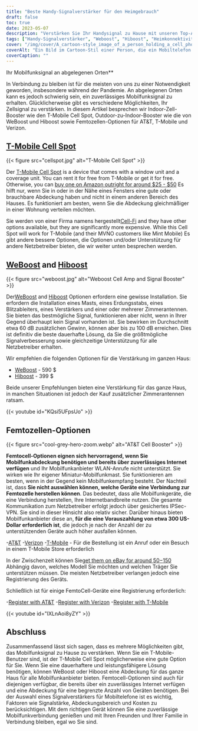```yaml
---
title: "Beste Handy-Signalverstärker für den Heimgebrauch"
draft: false
toc: true
date: 2023-05-07
description: "Verstärken Sie Ihr Handysignal zu Hause mit unseren Top-Angeboten für zuverlässige Konnektivität und Abdeckung im ganzen Haus."
tags: ["Handy-Signalverstärker", "Weboost", "Hiboost", "Heimkonnektivität", "Mobilfunkabdeckung", "Femtozelle", "Mobilfunksignalverstärker", "Drahtlose Signalverstärker", "Signalverstärkungsgeräte", "Mobile Konnektivität", "Handyempfang", "Heim-Internet", "Drahtlose Booster", "Elektronik", "Heimwerker", "Telekommunikation", "Technologie", "Intelligente Häuser", "WLAN-Anrufe", "Mobilfunknetz"]
cover: "/img/cover/A_cartoon-style_image_of_a_person_holding_a_cell_phone.png"
coverAlt: "Ein Bild im Cartoon-Stil einer Person, die ein Mobiltelefon in der Hand hält und neben einem Verstärker steht, wobei die Signalbalken immer größer werden."
coverCaption: ""
---
```

 Ihr Mobilfunksignal an abgelegenen Orten**

In Verbindung zu bleiben ist für die meisten von uns zu einer Notwendigkeit geworden, insbesondere während der Pandemie. An abgelegenen Orten kann es jedoch schwierig sein, ein zuverlässiges Mobilfunksignal zu erhalten. Glücklicherweise gibt es verschiedene Möglichkeiten, Ihr Zellsignal zu verstärken. In diesem Artikel besprechen wir Indoor-Zell-Booster wie den T-Mobile Cell Spot, Outdoor-zu-Indoor-Booster wie die von WeBoost und Hiboost sowie Femtozellen-Optionen für AT&T, T-Mobile und Verizon.

## [T-Mobile Cell Spot](https://amzn.to/41cXppc)

{{< figure src="cellspot.jpg" alt="T-Mobile Cell Spot" >}}

Der [T-Mobile Cell Spot](https://amzn.to/41cXppc) is a device that comes with a window unit and a coverage unit. You can rent it for free from T-Mobile or get it for free. Otherwise, you can [buy one on Amazon outright for around $25 - $50](https://amzn.to/41cXppc) Es hilft nur, wenn Sie in oder in der Nähe eines Fensters eine gute oder brauchbare Abdeckung haben und nicht in einem anderen Bereich des Hauses. Es funktioniert am besten, wenn Sie die Abdeckung gleichmäßiger in einer Wohnung verteilen möchten.

Sie werden von einer Firma namens hergestellt[Cell-Fi](https://nextivityinc.com/products/) and they have other options available, but they are significantly more expensive. While this Cell Spot will work for T-Mobile (and their MVNO customers like Mint Mobile) Es gibt andere bessere Optionen, die Optionen und/oder Unterstützung für andere Netzbetreiber bieten, die wir weiter unten besprechen werden.

## [WeBoost](https://amzn.to/42chuNG) and [Hiboost](https://amzn.to/3NPsSL6)

{{< figure src="weboost.jpg" alt="Weboost Cell Amp and Signal Booster" >}}

Der[WeBoost](https://amzn.to/42chuNG) and [Hiboost](https://amzn.to/3NPsSL6) Optionen erfordern eine gewisse Installation. Sie erfordern die Installation eines Masts, eines Erdungsstabs, eines Blitzableiters, eines Verstärkers und einer oder mehrerer Zimmerantennen. Sie bieten das bestmögliche Signal, funktionieren aber nicht, wenn in Ihrer Gegend überhaupt kein Signal vorhanden ist. Sie bewirken im Durchschnitt etwa 60 dB zusätzlichen Gewinn, können aber bis zu 100 dB erreichen. Dies ist definitiv die beste dauerhafte Lösung, da Sie die größtmögliche Signalverbesserung sowie gleichzeitige Unterstützung für alle Netzbetreiber erhalten.

Wir empfehlen die folgenden Optionen für die Verstärkung im ganzen Haus:

- [WeBoost](https://amzn.to/42chuNG) - 590 $
- [Hiboost](https://amzn.to/3NPsSL6) - 399 $

Beide unserer Empfehlungen bieten eine Verstärkung für das ganze Haus, in manchen Situationen ist jedoch der Kauf zusätzlicher Zimmerantennen ratsam.

{{< youtube id="KQsi5UFpsUo" >}}

## Femtozellen-Optionen

{{< figure src="cool-grey-hero-zoom.webp" alt="AT&T Cell Booster" >}}

**Femtocell-Optionen eignen sich hervorragend, wenn Sie Mobilfunkabdeckung benötigen und bereits über zuverlässiges Internet verfügen** und Ihr Mobilfunkanbieter WLAN-Anrufe nicht unterstützt.
Sie wirken wie Ihr eigener Miniatur-Mobilfunkmast.
Sie funktionieren am besten, wenn in der Gegend kein Mobilfunkempfang besteht.
Der Nachteil ist, dass **Sie nicht auswählen können, welche Geräte eine Verbindung zur Femtozelle herstellen können**. Das bedeutet, dass alle Mobilfunkgeräte, die eine Verbindung herstellen, Ihre Internetbandbreite nutzen. Die gesamte Kommunikation zum Netzbetreiber erfolgt jedoch über gesichertes IPSec-VPN. Sie sind in dieser Hinsicht also relativ sicher.
Darüber hinaus bieten Mobilfunkanbieter diese an, **für die eine Vorauszahlung von etwa 300 US-Dollar erforderlich ist**, die jedoch je nach der Anzahl der zu unterstützenden Geräte auch höher ausfallen können.
 
-[AT&T](https://www.att.com/buy/accessories/Specialty-Items/att-cell-booster.html)
-[Verizon](https://www.verizon.com/products/verizon-lte-network-extender/)
-[T-Mobile](https://www.t-mobile.com/support/coverage/4g-lte-cellspot) - Für die Bestellung ist ein Anruf oder ein Besuch in einem T-Mobile Store erforderlich

In der Zwischenzeit können Sie[get them on eBay for around $50-$150](https://www.ebay.com/sch/i.html?_nkw=femtocell) Abhängig davon, welches Modell Sie möchten und welchen Träger Sie unterstützen müssen. Die meisten Netzbetreiber verlangen jedoch eine Registrierung des Geräts.

Schließlich ist für einige FemtoCell-Geräte eine Registrierung erforderlich:

-[Register with AT&T](https://www.att.com/device-support/article/wireless/KM1458172/ATT/ATTSS2FII)
-[Register with Verizon](https://www.verizonwireless.com/content/wcms/overlays/register-signal-booster.html)
-[Register with T-Mobile](https://www.t-mobile.com/support/coverage/4g-lte-cellspot)

{{< youtube id="IXLnAoi8yZY" >}}

## Abschluss

Zusammenfassend lässt sich sagen, dass es mehrere Möglichkeiten gibt, das Mobilfunksignal zu Hause zu verstärken. Wenn Sie ein T-Mobile-Benutzer sind, ist der T-Mobile Cell Spot möglicherweise eine gute Option für Sie. Wenn Sie eine dauerhaftere und leistungsfähigere Lösung benötigen, können WeBoost oder Hiboost eine Abdeckung für das ganze Haus für alle Mobilfunkanbieter bieten. Femtocell-Optionen sind auch für diejenigen verfügbar, die bereits über ein zuverlässiges Internet verfügen und eine Abdeckung für eine begrenzte Anzahl von Geräten benötigen. Bei der Auswahl eines Signalverstärkers für Mobiltelefone ist es wichtig, Faktoren wie Signalstärke, Abdeckungsbereich und Kosten zu berücksichtigen. Mit dem richtigen Gerät können Sie eine zuverlässige Mobilfunkverbindung genießen und mit Ihren Freunden und Ihrer Familie in Verbindung bleiben, egal wo Sie sind.
